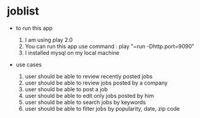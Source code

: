 joblist
=======
- to run this app
    1. I am using play 2.0
    2. You can run this app use command : play "~run -Dhttp.port=9090"
    3. I installed mysql on my local machine



- use cases
    1. user should be able to review recently posted jobs
    2. user should be able to review jobs posted by a company
    3. user should be able to post a job
    4. user should be able to edit only jobs posted by him
    5. user should be able to search jobs by keywords
    6. user should be able to filter jobs by popularity, date, zip code

